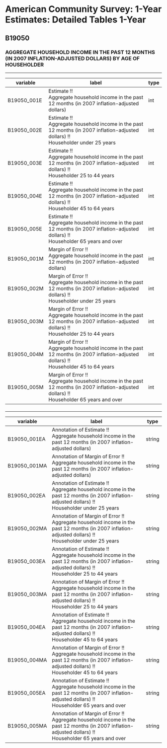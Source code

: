 # American Community Survey: 1-Year Estimates: Detailed Tables 1-Year

## B19050

### AGGREGATE HOUSEHOLD INCOME IN THE PAST 12 MONTHS (IN 2007 INFLATION-ADJUSTED DOLLARS) BY AGE OF HOUSEHOLDER

___

| variable | label | type |
| ----- | ----- | ----- |
| B19050_001E | Estimate !!<br>Aggregate household income in the past 12 months (in 2007 inflation-adjusted dollars) | int |
| B19050_002E | Estimate !!<br>Aggregate household income in the past 12 months (in 2007 inflation-adjusted dollars) !!<br>Householder under 25 years | int |
| B19050_003E | Estimate !!<br>Aggregate household income in the past 12 months (in 2007 inflation-adjusted dollars) !!<br>Householder 25 to 44 years | int |
| B19050_004E | Estimate !!<br>Aggregate household income in the past 12 months (in 2007 inflation-adjusted dollars) !!<br>Householder 45 to 64 years | int |
| B19050_005E | Estimate !!<br>Aggregate household income in the past 12 months (in 2007 inflation-adjusted dollars) !!<br>Householder 65 years and over | int |
| B19050_001M | Margin of Error !!<br>Aggregate household income in the past 12 months (in 2007 inflation-adjusted dollars) | int |
| B19050_002M | Margin of Error !!<br>Aggregate household income in the past 12 months (in 2007 inflation-adjusted dollars) !!<br>Householder under 25 years | int |
| B19050_003M | Margin of Error !!<br>Aggregate household income in the past 12 months (in 2007 inflation-adjusted dollars) !!<br>Householder 25 to 44 years | int |
| B19050_004M | Margin of Error !!<br>Aggregate household income in the past 12 months (in 2007 inflation-adjusted dollars) !!<br>Householder 45 to 64 years | int |
| B19050_005M | Margin of Error !!<br>Aggregate household income in the past 12 months (in 2007 inflation-adjusted dollars) !!<br>Householder 65 years and over | int |
### 

___

| variable | label | type |
| ----- | ----- | ----- |
| B19050_001EA | Annotation of Estimate !!<br>Aggregate household income in the past 12 months (in 2007 inflation-adjusted dollars) | string |
| B19050_001MA | Annotation of Margin of Error !!<br>Aggregate household income in the past 12 months (in 2007 inflation-adjusted dollars) | string |
| B19050_002EA | Annotation of Estimate !!<br>Aggregate household income in the past 12 months (in 2007 inflation-adjusted dollars) !!<br>Householder under 25 years | string |
| B19050_002MA | Annotation of Margin of Error !!<br>Aggregate household income in the past 12 months (in 2007 inflation-adjusted dollars) !!<br>Householder under 25 years | string |
| B19050_003EA | Annotation of Estimate !!<br>Aggregate household income in the past 12 months (in 2007 inflation-adjusted dollars) !!<br>Householder 25 to 44 years | string |
| B19050_003MA | Annotation of Margin of Error !!<br>Aggregate household income in the past 12 months (in 2007 inflation-adjusted dollars) !!<br>Householder 25 to 44 years | string |
| B19050_004EA | Annotation of Estimate !!<br>Aggregate household income in the past 12 months (in 2007 inflation-adjusted dollars) !!<br>Householder 45 to 64 years | string |
| B19050_004MA | Annotation of Margin of Error !!<br>Aggregate household income in the past 12 months (in 2007 inflation-adjusted dollars) !!<br>Householder 45 to 64 years | string |
| B19050_005EA | Annotation of Estimate !!<br>Aggregate household income in the past 12 months (in 2007 inflation-adjusted dollars) !!<br>Householder 65 years and over | string |
| B19050_005MA | Annotation of Margin of Error !!<br>Aggregate household income in the past 12 months (in 2007 inflation-adjusted dollars) !!<br>Householder 65 years and over | string |

